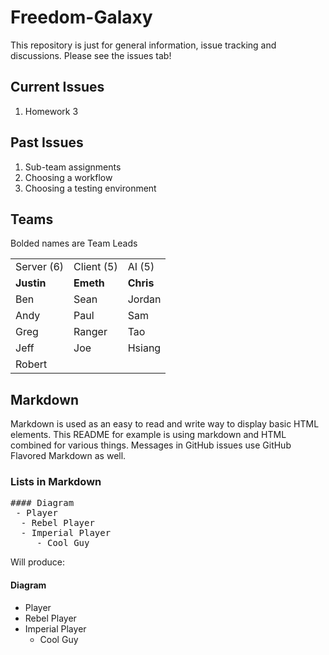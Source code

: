 # Freedom-Galaxy

This repository is just for general information, issue tracking and discussions.  Please see the issues tab!

## Current Issues
 1.  Homework 3


## Past Issues
 1.  Sub-team assignments
 1.  Choosing a workflow
 1.  Choosing a testing environment

## Teams
Bolded names are Team Leads
<table>
 <tr>
  <td> Server (6)</td>
  <td> Client (5)</td>
  <td> AI (5)    </td>
 </tr>
 
 <tr>
  <td> <b>Justin</b> </td>
  <td> <b>Emeth</b> </td>
  <td> <b>Chris</b> </td>
 </tr>
 
 <tr>
  <td> Ben </td>
  <td> Sean </td>
  <td> Jordan </td>
 </tr>
 
 <tr>
  <td> Andy </td>
  <td> Paul </td>
  <td> Sam </td>
 </tr>
 
 <tr>
  <td> Greg </td>
  <td> Ranger </td>
  <td> Tao </td>
 </tr>

 <tr>
  <td> Jeff </td>
  <td> Joe </td>
  <td> Hsiang </td>
 </tr>
 
 <tr>
  <td> Robert </td>
 </tr>
</table>


## Markdown
Markdown is used as an easy to read and write way to display basic HTML elements.
This README for example is using markdown and HTML combined for various things. 
Messages in GitHub issues use GitHub Flavored Markdown as well. 
### Lists in Markdown
<pre>
#### Diagram
 - Player
  - Rebel Player
  - Imperial Player
     - Cool Guy
</pre>

Will produce:

#### Diagram
 -  Player
  - Rebel Player
  - Imperial Player
     - Cool Guy
